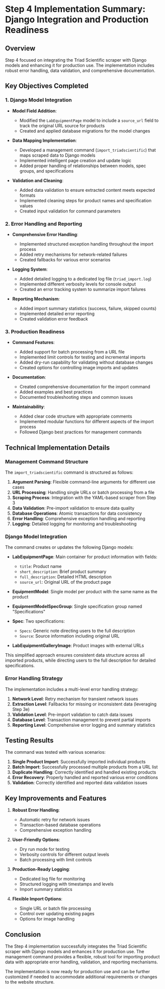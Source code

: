 # Step 4 Implementation Summary: Django Integration and Production Readiness

## Overview

Step 4 focused on integrating the Triad Scientific scraper with Django models and enhancing it for production use. The implementation includes robust error handling, data validation, and comprehensive documentation.

## Key Objectives Completed

### 1. Django Model Integration

- **Model Field Addition**: 
  - Modified the `LabEquipmentPage` model to include a `source_url` field to track the original URL source for products
  - Created and applied database migrations for the model changes

- **Data Mapping Implementation**:
  - Developed a management command (`import_triadscientific`) that maps scraped data to Django models
  - Implemented intelligent page creation and update logic
  - Added proper handling of relationships between models, spec groups, and specifications

- **Validation and Cleaning**:
  - Added data validation to ensure extracted content meets expected formats
  - Implemented cleaning steps for product names and specification values
  - Created input validation for command parameters

### 2. Error Handling and Reporting

- **Comprehensive Error Handling**:
  - Implemented structured exception handling throughout the import process
  - Added retry mechanisms for network-related failures
  - Created fallbacks for various error scenarios

- **Logging System**:
  - Added detailed logging to a dedicated log file (`triad_import.log`)
  - Implemented different verbosity levels for console output
  - Created an error tracking system to summarize import failures

- **Reporting Mechanism**:
  - Added import summary statistics (success, failure, skipped counts)
  - Implemented detailed error reporting
  - Created validation error feedback

### 3. Production Readiness

- **Command Features**:
  - Added support for batch processing from a URL file
  - Implemented limit controls for testing and incremental imports
  - Added dry-run capability for validating without database changes
  - Created options for controlling image imports and updates

- **Documentation**:
  - Created comprehensive documentation for the import command
  - Added examples and best practices
  - Documented troubleshooting steps and common issues

- **Maintainability**:
  - Added clear code structure with appropriate comments
  - Implemented modular functions for different aspects of the import process
  - Followed Django best practices for management commands

## Technical Implementation Details

### Management Command Structure

The `import_triadscientific` command is structured as follows:

1. **Argument Parsing**: Flexible command-line arguments for different use cases
2. **URL Processing**: Handling single URLs or batch processing from a file
3. **Scraping Process**: Integration with the YAML-based scraper from Step 3
4. **Data Validation**: Pre-import validation to ensure data quality
5. **Database Operations**: Atomic transactions for data consistency
6. **Error Handling**: Comprehensive exception handling and reporting
7. **Logging**: Detailed logging for monitoring and troubleshooting

### Django Model Integration

The command creates or updates the following Django models:

- **LabEquipmentPage**: Main container for product information with fields:
  - `title`: Product name
  - `short_description`: Brief product summary
  - `full_description`: Detailed HTML description
  - `source_url`: Original URL of the product page

- **EquipmentModel**: Single model per product with the same name as the product
  
- **EquipmentModelSpecGroup**: Single specification group named "Specifications"
  
- **Spec**: Two specifications:
  - `Specs`: Generic note directing users to the full description
  - `Source`: Source information including original URL

- **LabEquipmentGalleryImage**: Product images with external URLs

This simplified approach ensures consistent data structure across all imported products, while directing users to the full description for detailed specifications.

### Error Handling Strategy

The implementation includes a multi-level error handling strategy:

1. **Network Level**: Retry mechanism for transient network issues
2. **Extraction Level**: Fallbacks for missing or inconsistent data (leveraging Step 3e)
3. **Validation Level**: Pre-import validation to catch data issues
4. **Database Level**: Transaction management to prevent partial imports
5. **Reporting Level**: Comprehensive error logging and summary statistics

## Testing Results

The command was tested with various scenarios:

1. **Single Product Import**: Successfully imported individual products
2. **Batch Import**: Successfully processed multiple products from a URL list
3. **Duplicate Handling**: Correctly identified and handled existing products
4. **Error Recovery**: Properly handled and reported various error conditions
5. **Validation**: Correctly identified and reported data validation issues

## Key Improvements and Features

1. **Robust Error Handling**:
   - Automatic retry for network issues
   - Transaction-based database operations
   - Comprehensive exception handling

2. **User-Friendly Options**:
   - Dry run mode for testing
   - Verbosity controls for different output levels
   - Batch processing with limit controls

3. **Production-Ready Logging**:
   - Dedicated log file for monitoring
   - Structured logging with timestamps and levels
   - Import summary statistics

4. **Flexible Import Options**:
   - Single URL or batch file processing
   - Control over updating existing pages
   - Options for image handling

## Conclusion

The Step 4 implementation successfully integrates the Triad Scientific scraper with Django models and enhances it for production use. The management command provides a flexible, robust tool for importing product data with appropriate error handling, validation, and reporting mechanisms.

The implementation is now ready for production use and can be further customized if needed to accommodate additional requirements or changes to the website structure. 